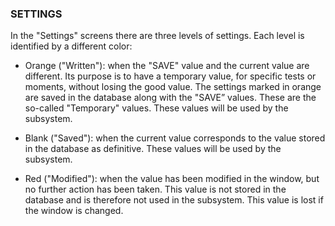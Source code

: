 ### SETTINGS

In the "Settings" screens there are three levels of settings. Each level is identified by a different color:

- Orange ("Written"): when the "SAVE" value and the current value are different. Its purpose is to have a temporary value, for specific tests or moments, without losing the good value. The settings marked in orange are saved in the database along with the "SAVE” values. These are the so-called "Temporary" values. These values will be used by the subsystem.

- Blank ("Saved"): when the current value corresponds to the value stored in the database as definitive. These values will be used by the subsystem.

- Red ("Modified"): when the value has been modified in the window, but no further action has been taken. This value is not stored in the database and is therefore not used in the subsystem. This value is lost if the window is changed.
